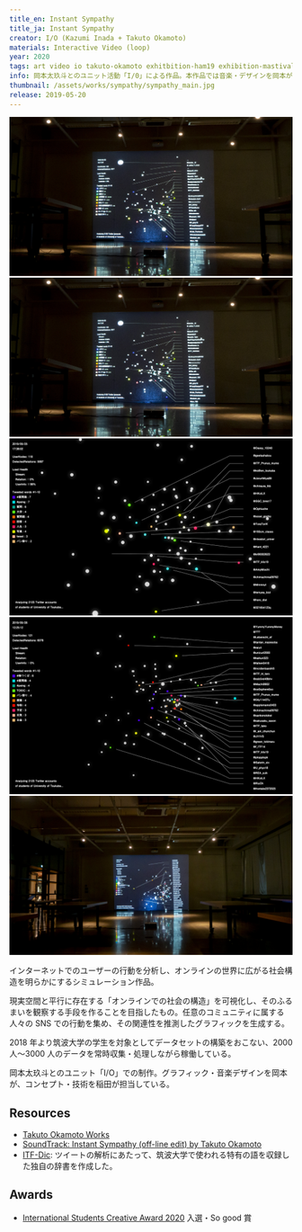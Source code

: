 ```yaml
---
title_en: Instant Sympathy
title_ja: Instant Sympathy
creator: I/O (Kazumi Inada + Takuto Okamoto)
materials: Interactive Video (loop)
year: 2020
tags: art video io takuto-okamoto exhitbition-ham19 exhibition-mastival
info: 岡本太玖斗とのユニット活動「I/0」による作品。本作品では音楽・デザインを岡本が、原案・アーキテクチャ・グラフィックを稲田が担当した。
thumbnail: /assets/works/sympathy/sympathy_main.jpg
release: 2019-05-20
---
```


[![](/assets/works/sympathy/sympathy_main.jpg)](https://www.youtube.com/watch?v=ic22g26_QKM)
![](/assets/works/sympathy/sympathy_main.jpg)
![](/assets/works/sympathy/sympathy_0.png)
![](/assets/works/sympathy/sympathy_1.png)
![](/assets/works/sympathy/sympathy_wide.jpg)

インターネットでのユーザーの行動を分析し、オンラインの世界に広がる社会構造を明らかにするシミュレーション作品。

現実空間と平行に存在する「オンラインでの社会の構造」を可視化し、そのふるまいを観察する手段を作ることを目指したもの。任意のコミュニティに属する人々の SNS での行動を集め、その関連性を推測したグラフィックを生成する。

2018 年より筑波大学の学生を対象としてデータセットの構築をおこない、2000 人〜3000 人のデータを常時収集・処理しながら稼働している。

岡本太玖斗とのユニット「I/O」での制作。グラフィック・音楽デザインを岡本が、コンセプト・技術を稲田が担当している。

## Resources

- [Takuto Okamoto Works](https://takuto-okamoto.com/)
- [SoundTrack: Instant Sympathy (off-line edit) by Takuto Okamoto](https://soundcloud.com/1998to/instant-sympathy-off-line-edit)
- [ITF-Dic](https://github.com/nandenjin/itfdic): ツイートの解析にあたって、筑波大学で使われる特有の語を収録した独自の辞書を作成した。

## Awards

- [International Students Creative Award 2020](https://kc-i.jp/activity/award/isca/2020/) 入選・So good 賞
